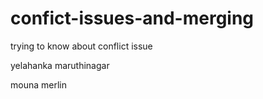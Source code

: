# confict-issues-and-merging
trying to know about conflict issue

yelahanka 
maruthinagar

mouna
merlin

